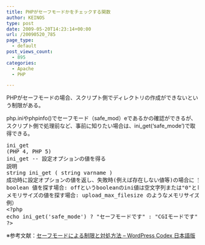 ```yaml
---
title: PHPがセーフモードかをチェックする関数
author: KEINOS
type: post
date: 2009-05-20T14:23:14+00:00
url: /20090520_785
page_type:
  - default
post_views_count:
  - 895
categories:
  - Apache
  - PHP

---
```

<div class="section">
  <p>
    PHPがセーフモードの場合、スクリプト側でディレクトリの作成ができないという制限がある。
  </p>
  
  <p>
    php.iniやphpinfo()でセーフモード（safe_mod）eであるかの確認ができるが、スクリプト側で処理前など、事前に知りたい場合は、ini_get(&#8216;safe_mode&#8217;)で取得できる。
  </p>
  
  <pre class="syntax-highlight">
ini_get
(PHP 4, PHP 5)
ini_get -- 設定オプションの値を得る
説明
string ini_get ( string varname )
成功時に設定オプションの値を返し、失敗時(例えば存在しない値等)の場合に 空の文字列を返します。
boolean 値を探す場合: offというbooleanのini値は空文字列または&#34;0&#34;として返されます。 一方でonのini値は&#34;1&#34;として返されます。
メモリサイズの値を探す場合: upload_max_filesize のようなメモリサイズの値の場合、 php.ini上で省略形で格納されています。 ini_get()はphp.iniに格納されている値を そのままの形式で返します。整数表現に変換したりはしません。 これらの値に通常の算術的な関数を施すと予期しない結果を 得てしまいます。以下では、省略形の表記から本来のバイト数に変換する PHP ソースのひとつの例を示しています。
例）
<span class="synSpecial">&#60;?php</span>
<span class="synPreProc">echo</span> <span class="synIdentifier">ini_get</span><span class="synSpecial">(</span>'<span class="synConstant">safe_mode</span>'<span class="synSpecial">)</span> <span class="synStatement">?</span> &#34;<span class="synConstant">セーフモードです</span>&#34; <span class="synStatement">:</span> &#34;<span class="synConstant">CGIモードです</span>&#34;;
<span class="synSpecial">?&#62;</span>
</pre>
  
  <p>
    ※参考文献：<a href="http://wpdocs.sourceforge.jp/%E3%82%BB%E3%83%BC%E3%83%95%E3%83%A2%E3%83%BC%E3%83%89%E3%81%AB%E3%82%88%E3%82%8B%E5%88%B6%E9%99%90%E3%81%A8%E5%AF%BE%E5%87%A6%E6%96%B9%E6%B3%95" title="セーフモードによる制限と対処方法 - WordPress Codex 日本語版">セーフモードによる制限と対処方法 &#8211; WordPress Codex 日本語版</a>
  </p>
</div>